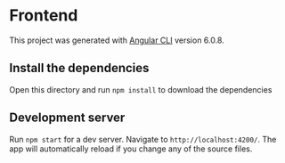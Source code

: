 # Frontend

This project was generated with [Angular CLI](https://github.com/angular/angular-cli) version 6.0.8.

## Install the dependencies

Open this directory and run `npm install` to download the dependencies

## Development server

Run `npm start` for a dev server. Navigate to `http://localhost:4200/`. The app will automatically reload if you change any of the source files.


